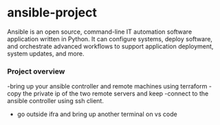 # ansible-project
Ansible is an open source, command-line IT automation software application written in Python. It can configure systems, deploy software, and orchestrate advanced workflows to support application deployment, system updates, and more.
### Project overview
-bring up your ansible controller and remote machines using terraform
-copy the private ip of the two remote servers and keep
-connect to the ansible controller using ssh client.
- go outside ifra and bring up another terminal on vs code
